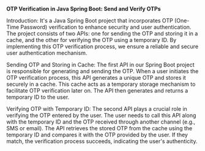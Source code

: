 **OTP Verification in Java Spring Boot: Send and Verify OTPs**

Introduction:
It's a Java Spring Boot project that incorporates OTP (One-Time Password) verification to enhance security and user authentication. The project consists of two APIs: one for sending the OTP and storing it in a cache, and the other for verifying the OTP using a temporary ID. By implementing this OTP verification process, we ensure a reliable and secure user authentication mechanism.

Sending OTP and Storing in Cache:
The first API in our Spring Boot project is responsible for generating and sending the OTP. When a user initiates the OTP verification process, this API generates a unique OTP and stores it securely in a cache. This cache acts as a temporary storage mechanism to facilitate OTP verification later on. The API then generates and returns a temporary ID to the user.

Verifying OTP with Temporary ID:
The second API plays a crucial role in verifying the OTP entered by the user. The user needs to call this API along with the temporary ID and the OTP received through another channel (e.g., SMS or email). The API retrieves the stored OTP from the cache using the temporary ID and compares it with the OTP provided by the user. If they match, the verification process succeeds, indicating the user's authenticity.
